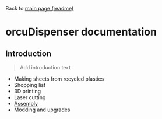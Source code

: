 Back to [main page (readme)](../README.md)

# orcuDispenser documentation

## Introduction

> Add introduction text

- Making sheets from recycled plastics
- Shopping list
- 3D printing
- Laser cutting
- [Assembly](Assembly.md)
- Modding and upgrades
